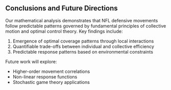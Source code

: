 ## Conclusions and Future Directions

Our mathematical analysis demonstrates that NFL defensive movements follow predictable
patterns governed by fundamental principles of collective motion and optimal control theory.
Key findings include:

1. Emergence of optimal coverage patterns through local interactions
2. Quantifiable trade-offs between individual and collective efficiency
3. Predictable response patterns based on environmental constraints

Future work will explore:
- Higher-order movement correlations
- Non-linear response functions
- Stochastic game theory applications
